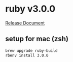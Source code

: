 # ruby v3.0.0

[Release Document](https://www.ruby-lang.org/ja/news/2020/12/25/ruby-3-0-0-released/)

## setup for mac (zsh)

```sh
brew upgrade ruby-build
rbenv install 3.0.0
```
